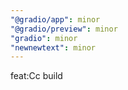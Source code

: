 ```yaml
---
"@gradio/app": minor
"@gradio/preview": minor
"gradio": minor
"newnewtext": minor
---
```


feat:Cc build
